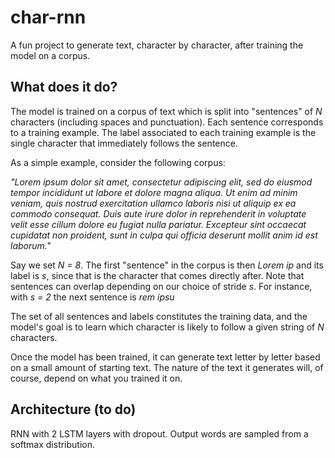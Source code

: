 # char-rnn

A fun project to generate text, character by character, after training the model on a corpus. 

## What does it do?

The model is trained on a corpus of text which is split into "sentences" of _N_ characters (including spaces and punctuation). Each sentence corresponds to a training example. The label associated to each training example is the single character that immediately follows the sentence.

As a simple example, consider the following corpus:

_"Lorem ipsum dolor sit amet, consectetur adipiscing elit, sed do eiusmod tempor incididunt ut labore et dolore magna aliqua. Ut enim ad minim veniam, quis nostrud exercitation ullamco laboris nisi ut aliquip ex ea commodo consequat. Duis aute irure dolor in reprehenderit in voluptate velit esse cillum dolore eu fugiat nulla pariatur. Excepteur sint occaecat cupidatat non proident, sunt in culpa qui officia deserunt mollit anim id est laborum."_

Say we set _N = 8_. The first "sentence" in the corpus is then _Lorem ip_ and its label is _s_, since that is the character that comes directly after. Note that sentences can overlap depending on our choice of stride _s_. For instance, with _s = 2_ the next sentence is _rem ipsu_

The set of all sentences and labels constitutes the training data, and the model's goal is to learn which character is likely to follow a given string of _N_ characters.

Once the model has been trained, it can generate text letter by letter based on a small amount of starting text. The nature of the text it generates will, of course, depend on what you trained it on.


## Architecture (to do)

RNN with 2 LSTM layers with dropout. Output words are sampled from a softmax distribution.

